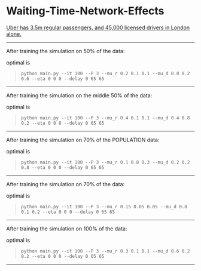# Waiting-Time-Network-Effects


[Uber has 3.5m regular passengers, and 45,000 licensed drivers in London
alone.](https://www.ft.com/content/78827b06-0f6a-11ea-a225-db2f231cfeae?accessToken=zwAAAW6nzFMAkc94gnsGD2oR6tOiJdsvIxz-rg.MEUCIDrfHHtCUtkTvk0Q-TynG3BAr4HpGgtd0nYzsOBqrUyqAiEA3KC-UmPZmvEXhd7sNAIRT69TlKnExRU011ApbzLB2fo&sharetype=gift?token=c4079894-3bb0-4a18-9bd6-28c637fc418c)

---

After training the simulation on 50% of the data:

optimal is
> `python main.py --it 100 --P 3 --mu_r 0.2 0.1 0.1 --mu_d 0.8 0.2 0.6 --eta 0 0 0 --delay 0 65 65`

---

After training the simulation on the middle 50% of the data:

optimal is
> `python main.py --it 100 --P 3 --mu_r 0.4 0.1 0.1 --mu_d 0.4 0.8 0.2 --eta 0 0 0 --delay 0 65 65`

--- 

After training the simulation on 70% of the POPULATION data:

optimal is
> `python main.py --it 100 --P 3 --mu_r 0.1 0.8 0.3 --mu_d 0.2 0.2 0.8 --eta 0 0 0 --delay 0 65 65`

---

After training the simulation on 70% of the data:

optimal is
> `python main.py --it 100 --P 3 --mu_r 0.15 0.05 0.05 --mu_d 0.8 0.1 0.2 --eta 0 0 0 --delay 0 65 65`

---

After training the simulation on 100% of the data:

optimal is 
> `python main.py --it 100 --P 3 --mu_r 0.3 0.1 0.1 --mu_d 0.6 0.2 0.2 --eta 0 0 0 --delay 0 65 65`

---
